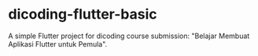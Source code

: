 # dicoding-flutter-basic
A simple Flutter project for dicoding course submission: "Belajar Membuat Aplikasi Flutter untuk Pemula".
